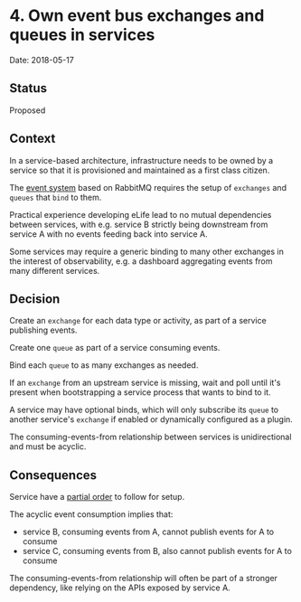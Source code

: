 # 4. Own event bus exchanges and queues in services

Date: 2018-05-17

## Status

Proposed

## Context

In a service-based architecture, infrastructure needs to be owned by a service so that it is provisioned and maintained as a first class citizen.

The [event system](0001-events-system.md) based on RabbitMQ requires the setup of `exchanges` and `queues` that `bind` to them.

Practical experience developing eLife lead to no mutual dependencies between services, with e.g. service B strictly being downstream from service A with no events feeding back into service A.

Some services may require a generic binding to many other exchanges in the interest of observability, e.g. a dashboard aggregating events from many different services.

## Decision

Create an `exchange` for each data type or activity, as part of a service publishing events.

Create one `queue` as part of a service consuming events.

Bind each `queue` to as many exchanges as needed.

If an `exchange` from an upstream service is missing, wait and poll until it's present when bootstrapping a service process that wants to bind to it.

A service may have optional binds, which will only subscribe its `queue` to another service's `exchange` if enabled or dynamically configured as a plugin.

The consuming-events-from relationship between services is unidirectional and must be acyclic.

## Consequences

Service have a [partial order](https://en.wikipedia.org/wiki/Partially_ordered_set) to follow for setup.

The acyclic event consumption implies that:

- service B, consuming events from A, cannot publish events for A to consume
- service C, consuming events from B, also cannot publish events for A to consume

The consuming-events-from relationship will often be part of a stronger dependency, like relying on the APIs exposed by service A.
